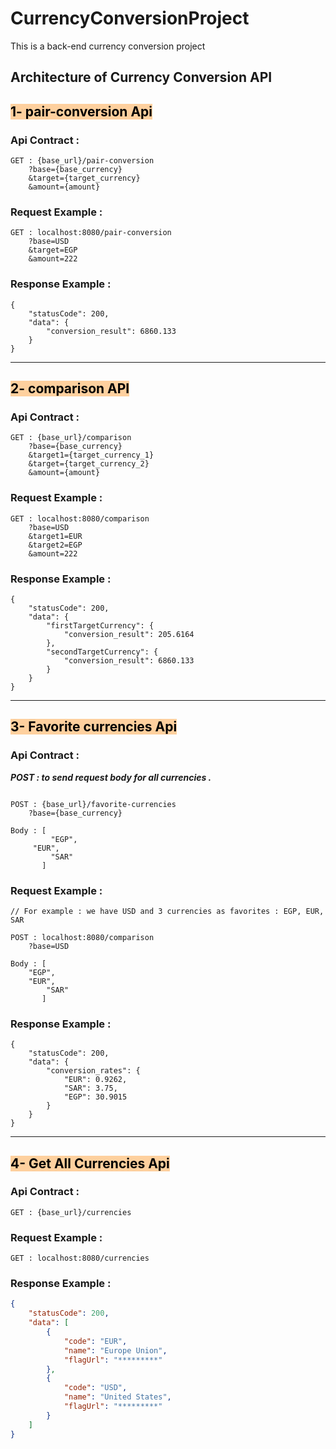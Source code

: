# CurrencyConversionProject
This is a back-end currency conversion project 

## Architecture of Currency Conversion API

## <mark style="background: #FFB86CA6;">1- pair-conversion Api</mark>

### Api Contract :
```
GET : {base_url}/pair-conversion
	?base={base_currency}
	&target={target_currency}
	&amount={amount}
```

### Request Example :
```
GET : localhost:8080/pair-conversion
	?base=USD
	&target=EGP
	&amount=222
```

### Response Example :
```
{
    "statusCode": 200,
    "data": {
        "conversion_result": 6860.133
    }
}
```

****

## <mark style="background: #FFB86CA6;">2- comparison API</mark>

### Api Contract :
```
GET : {base_url}/comparison
	?base={base_currency}
	&target1={target_currency_1}
	&target={target_currency_2}
	&amount={amount}
```

### Request Example :
```
GET : localhost:8080/comparison
	?base=USD
	&target1=EUR
	&target2=EGP
	&amount=222
```

### Response Example :
```
{
    "statusCode": 200,
    "data": {
        "firstTargetCurrency": {
            "conversion_result": 205.6164
        },
        "secondTargetCurrency": {
            "conversion_result": 6860.133
        }
    }
}
```

****

## <mark style="background: #FFB86CA6;">3- Favorite currencies Api</mark>

### Api Contract :

***POST : to send request body for all currencies .***

```

POST : {base_url}/favorite-currencies
	?base={base_currency}

Body : [
         "EGP",
	 "EUR",
         "SAR"
       ]
```

### Request Example :
```
// For example : we have USD and 3 currencies as favorites : EGP, EUR, SAR

POST : localhost:8080/comparison
	?base=USD

Body : [
	"EGP",
	"EUR",
        "SAR"
       ]	
```

### Response Example :
```
{
    "statusCode": 200,
    "data": {
        "conversion_rates": {
            "EUR": 0.9262,
            "SAR": 3.75,
            "EGP": 30.9015
        }
    }
}
```


****

## <mark style="background: #FFB86CA6;">4- Get All Currencies Api</mark>

### Api Contract :
```
GET : {base_url}/currencies
```

### Request Example :
```
GET : localhost:8080/currencies
```

### Response Example :
```json
{
    "statusCode": 200,
    "data": [
        {
            "code": "EUR",
            "name": "Europe Union",
            "flagUrl": "*********"
        },
        {
            "code": "USD",
            "name": "United States",
            "flagUrl": "*********"
        }
    ]
}
